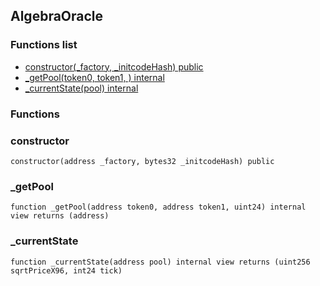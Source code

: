 
## AlgebraOracle

### Functions list
- [constructor(_factory, _initcodeHash) public](#constructor)
- [_getPool(token0, token1, ) internal](#_getpool)
- [_currentState(pool) internal](#_currentstate)

### Functions
### constructor

```solidity
constructor(address _factory, bytes32 _initcodeHash) public
```

### _getPool

```solidity
function _getPool(address token0, address token1, uint24) internal view returns (address)
```

### _currentState

```solidity
function _currentState(address pool) internal view returns (uint256 sqrtPriceX96, int24 tick)
```

